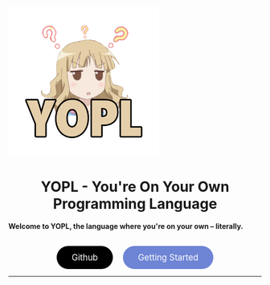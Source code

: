 <!-- cover.md -->
<style>
    div.actions{
        display:flex;
        gap:20px;
        width:100%:
        align-items:center;
        justify-content:center;
    }
    div.actions a{
        border:none;
        color: white;
        padding: 13px 30px;
        border-radius:50px;
        background:#6e84d5;
        font-size:1.05rem;
        text-decoration:none;
    }
    div.actions a.git{ 
        background:black;
    }
</style>
<img src="icon.png" width="300" alt="YOPL Icon">
<h1 align="center" style="font-weight:bold;">YOPL - You're On Your Own Programming Language</h1>

**Welcome to YOPL, the language where you're on your own – literally.**
<br>
<br>
<div class="actions">
    <a href="https://github.com/Kishmat/yopl" target="_blank" class="git">Github</a>
    <a href="#/?id=welcome">Getting Started</a>
</div>

---
